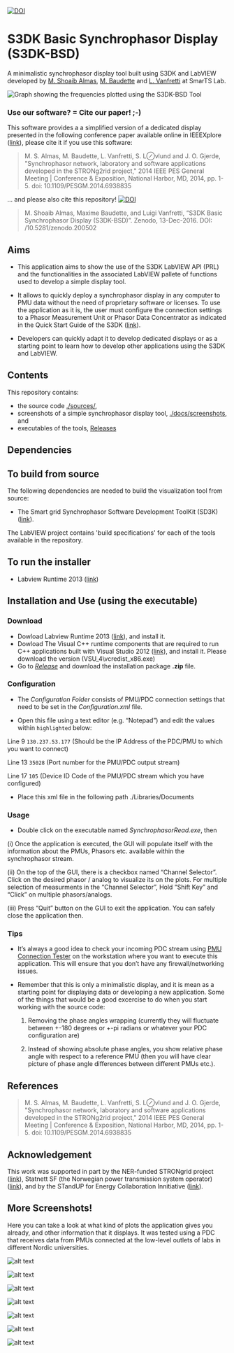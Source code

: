 [![DOI](https://zenodo.org/badge/76337679.svg)](https://zenodo.org/badge/latestdoi/76337679)

# S3DK Basic Synchrophasor Display (S3DK-BSD)
A minimalistic synchrophasor display tool built using S3DK and LabVIEW developed by [M. Shoaib Almas](https://github.com/msalmas), [M. Baudette](https://github.com/MaximeBaudette) and [L. Vanfretti](https://github.com/lvanfretti) at SmarTS Lab.

![Graph showing the frequencies plotted using the S3DK-BSD Tool](/docs/screenshots/Freq.PNG "Graph showing the frequencies plotted using the S3DK-BSD Tool")

### Use our software? = Cite our paper! ;-)
This software provides a a simplified version of a dedicated display presented in the following conference paper available online in IEEEXplore ([link](http://ieeexplore.ieee.org/document/6938835/)), please cite it if you use this software:

> M. S. Almas, M. Baudette, L. Vanfretti, S. L⊘vlund and J. O. Gjerde, "Synchrophasor network, laboratory and software applications developed in the STRONg2rid project," 2014 IEEE PES General Meeting | Conference & Exposition, National Harbor, MD, 2014, pp. 1-5. doi: 10.1109/PESGM.2014.6938835

... and please also cite this repository! [![DOI](https://zenodo.org/badge/DOI/10.5281/zenodo.200502.svg)](https://doi.org/10.5281/zenodo.200502)

> M. Shoaib Almas, Maxime Baudette, and Luigi Vanfretti, “S3DK Basic Synchrophasor Display (S3DK-BSD)”. Zenodo, 13-Dec-2016. DOI: /10.5281/zenodo.200502

## Aims
- This application aims to show the use of the S3DK LabVIEW API (PRL) and the functionalities in the associated LabVIEW pallete of functions used to develop a simple display tool.

- It allows to quickly deploy a synchrophasor display in any computer to PMU data without the need of proprietary software or licenses. To use the application as it is, the user must configure the connection settings to a Phasor Measurement Unit or Phasor Data Concentrator as indicated in the Quick Start Guide of the S3DK ([link](https://github.com/ALSETLab/S3DK)).

- Developers can quickly adapt it to develop dedicated displays or as a starting point to learn how to develop other applications using the S3DK and LabVIEW.

## Contents
This repository contains:
- the source code [./sources/](/sources/),
- screenshots of a simple synchrophasor display tool, [./docs/screenshots](/docs/screenshots), and
- executables of the tools, [Releases](https://github.com/ALSETLab/S3DK-SynchrophasorDisplay/releases)

## Dependencies
## To build from source
The following dependencies are needed to build the visualization tool from source:
- The Smart grid Synchrophasor Software Development ToolKit (SD3K) ([link](https://github.com/ALSETLab/S3DK)).

The LabVIEW project contains 'build specifications' for each of the tools available in the repository.
## To run the installer
- Labview Runtime 2013 ([link](http://www.ni.com/download/labview-run-time-engine-2013/4061/en/))

## Installation and Use (using the executable)
### Download
- Dowload Labview Runtime 2013 ([link](http://www.ni.com/download/labview-run-time-engine-2013/4059/en/)), and install it.
- Dowload The Visual C++ runtime components that are required to run C++ applications built with Visual Studio 2012 ([link](https://www.microsoft.com/en-us/download/details.aspx?id=30679#)), and install it. Please download the version (VSU_4\vcredist_x86.exe)
- Go to [*Release*](https://github.com/SmarTS-Lab-Parapluie/S3DK-SynchrophasorDisplay/releases) and download the installation package **.zip** file.

### Configuration

- The *Configuration Folder*  consists of PMU/PDC connection settings that need to be set in the *Configuration.xml* file.

- Open this file using a text editor (e.g. “Notepad”) and edit the values within `highlighted` below:

 Line 9    `130.237.53.177`     (Should be the IP Address of the PDC/PMU to which you want to connect)

 Line 13   `35028`              (Port number for the PMU/PDC output stream)

 Line 17   `105`                (Device ID Code of the PMU/PDC stream which you have configured)

- Place this xml file in the following path ./Libraries/Documents

### Usage
- Double click on the  executable named *SynchrophasorRead.exe*, then

 (i) Once the application is executed, the GUI will populate itself with the information about the PMUs, Phasors etc. available within the synchrophasor stream.

 (ii) On the top of the GUI, there is a checkbox named “Channel Selector”. Click on the desired phasor / analog to visualize its on the plots. For multiple selection of measurments in the “Channel Selector”, Hold “Shift Key” and “Click” on multiple phasors/analogs.

 (iii) Press “Quit” button on the GUI to exit the application. You can safely close the application then.

### Tips
- It’s always a good idea to check your incoming PDC stream using [PMU Connection Tester](https://github.com/GridProtectionAlliance/PMUConnectionTester) on the workstation where you want to execute this application. This will ensure that you don’t have any firewall/networking issues.

- Remember that this is only a minimalistic display, and it is mean as a starting point for displaying data or developing a new application. Some of the things that would be a good excercise to do when you start working with the source code:

  1.  Removing the phase angles wrapping (currently they will fluctuate between +-180 degrees or +-pi radians or whatever your PDC configuration are)

  2.  Instead of showing absolute phase angles, you show relative phase angle with respect to a reference PMU (then you will have clear picture of phase angle differences between different PMUs etc.).


## References
> M. S. Almas, M. Baudette, L. Vanfretti, S. L⊘vlund and J. O. Gjerde, "Synchrophasor network, laboratory and software applications developed in the STRONg2rid project," 2014 IEEE PES General Meeting | Conference & Exposition, National Harbor, MD, 2014, pp. 1-5. doi: 10.1109/PESGM.2014.6938835

## Acknowledgement
This work was supported in part by the NER-funded STRONgrid project ([link](http://www.nordicenergy.org/project/smart-transmission-grid-operation-and-control/)), Statnett SF (the Norwegian power transmission system operator) ([link](http://www.statnett.no/en/Sustainability/Research-and-Development-/)), and by the STandUP for Energy Collaboration Innitiative ([link](http://www.standupforenergy.se/en/)).

## More Screenshots!
Here you can take a look at what kind of plots the application gives you already, and other information that it displays. It was tested using a PDC that receives data from PMUs connected at the low-level outlets of labs in different Nordic universities.

![alt text](/docs/screenshots/GUI.PNG "Graphical User Interface")

![alt text](/docs/screenshots/ChannelSelector.PNG "Channel Selector")

![alt text](/docs/screenshots/Names.PNG "PMU Names")

![alt text](/docs/screenshots/PhasorData_Textual.PNG "Phasor Data Alpha-Numeric View")

![alt text](/docs/screenshots/Mag.PNG "Voltage Magnitude")

![alt text](/docs/screenshots/PhaseAngle.PNG "Voltage Phase")

![alt text](/docs/screenshots/Freq.PNG "Frequency")
